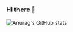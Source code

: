 ### Hi there 👋
![Anurag's GitHub stats](https://github-readme-stats.vercel.app/api?username=Jay-Ppark&show_icons=true&theme=radical)

<!--
**Jay-Ppark/Jay-Ppark** is a ✨ _special_ ✨ repository because its `README.md` (this file) appears on your GitHub profile.

Here are some ideas to get you started:

- 🔭 I’m currently working on ...
- 🌱 I’m currently learning ...
- 👯 I’m looking to collaborate on ...
- 🤔 I’m looking for help with ...
- 💬 Ask me about ...
- 📫 How to reach me: ...
- 😄 Pronouns: ...
- ⚡ Fun fact: ...
-->
